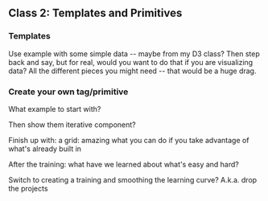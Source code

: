 ## Class 2: Templates and Primitives

### Templates
Use example with some simple data -- maybe from my D3 class?
Then step back and say, but for real, would you want to do that if you are visualizing data? All the different pieces you might need -- that would be a huge drag.

### Create your own tag/primitive
What example to start with?

Then show them iterative component?

Finish up with: a grid: amazing what you can do if you take advantage of what's already built in




After the training:
what have we learned about what's easy and hard?

Switch to creating a training and smoothing the learning curve? A.k.a. drop the projects


